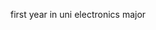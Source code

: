 first year in uni
electronics major


<!---
C-supremecy-believer/C-supremecy-believer is a ✨ special ✨ repository because its `README.md` (this file) appears on your GitHub profile.
You can click the Preview link to take a look at your changes.
--->
